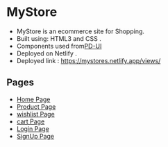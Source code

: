 # MyStore
* MyStore is an ecommerce site for Shopping.
* Built using: HTML3 and CSS .
* Components used from[PD-UI](https://pdui.netlify.app/)
* Deployed on Netlify .
* Deployed link :  https://mystores.netlify.app/views/ 

##  Pages
* [Home Page](https://mystores.netlify.app/views/)
* [Product Page](https://mystores.netlify.app/views/products) 
* [wishlist Page](https://mystores.netlify.app/views/wishlist)
* [cart Page](https://mystores.netlify.app/views/cart)
* [Login Page](https://mystores.netlify.app/views/login) 
* [SignUp Page](https://mystores.netlify.app/views/signup)

